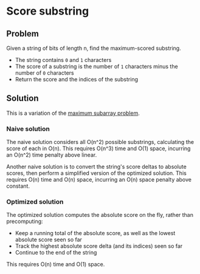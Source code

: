 # Score substring

## Problem

Given a string of bits of length n, find the maximum-scored substring.

- The string contains `0` and `1` characters
- The score of a substring is the number of `1` characters minus the number of `0` characters
- Return the score and the indices of the substring

## Solution

This is a variation of the [maximum subarray problem](https://en.wikipedia.org/wiki/Maximum_subarray_problem).

### Naive solution

The naive solution considers all O(n^2) possible substrings, calculating the score of each in O(n). This requires O(n^3) time and O(1) space, incurring an O(n^2) time penalty above linear.

Another naive solution is to convert the string's score deltas to absolute scores, then perform a simplified version of the optimized solution. This requires O(n) time and O(n) space, incurring an O(n) space penalty above constant.

### Optimized solution

The optimized solution computes the absolute score on the fly, rather than precomputing:

- Keep a running total of the absolute score, as well as the lowest absolute score seen so far
- Track the highest absolute score delta (and its indices) seen so far
- Continue to the end of the string

This requires O(n) time and O(1) space.
